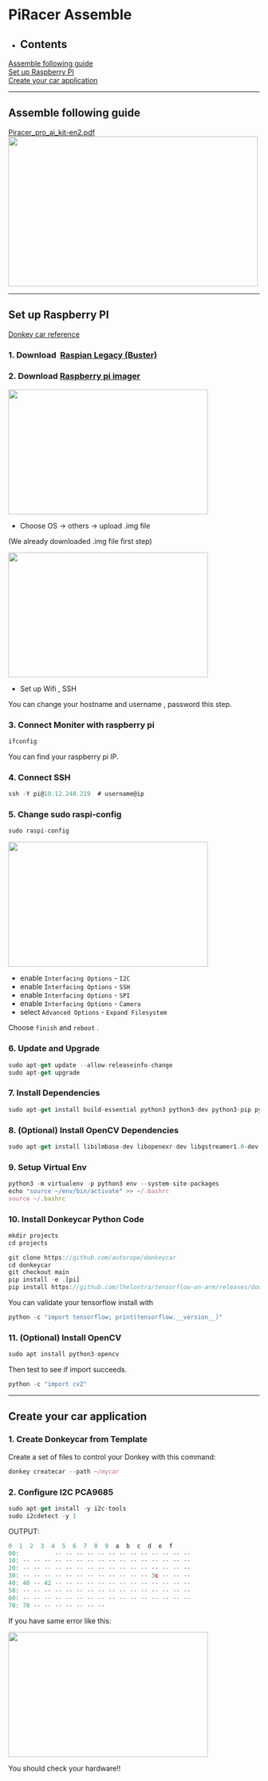 # PiRacer Assemble
- ## Contents
[Assemble following guide](#assemble-following-guide)   
[Set up Raspberry PI](#set-up-raspberry-pi)   
[Create your car application](#create-your-car-application)

- - -

## Assemble following guide

[Piracer_pro_ai_kit-en2.pdf](https://www.waveshare.com/w/upload/a/a2/Piracer_pro_ai_kit-en2.pdf)
<img src="https://user-images.githubusercontent.com/81483791/194764230-e8d5ad55-4a40-456c-b0b6-a7f33b4bc8a9.png"  width="500" height="300"/>  

- - - 

## Set up Raspberry PI

[Donkey car reference](https://docs.donkeycar.com/guide/robot_sbc/setup_raspberry_pi/)

### 1. Download  [Raspian Legacy (Buster)](https://downloads.raspberrypi.org/raspios_oldstable_lite_armhf/images/raspios_oldstable_lite_armhf-2021-12-02/2021-12-02-raspios-buster-armhf-lite.zip)

### 2. Download [Raspberry pi imager](https://www.raspberrypi.com/software/)

<img src="https://user-images.githubusercontent.com/81483791/194764308-41d1e08e-e5cf-4242-9c2f-42e0e221507c.png"  width="400" height="250"/>  

- Choose OS → others → upload .img file

(We already downloaded .img file first step)

<img src="https://user-images.githubusercontent.com/81483791/194764297-70ca6927-d730-4958-9e6a-884a40c0b081.png"  width="400" height="250"/>  

- Set up Wifi , SSH

You can change your hostname and username , password this step.

### 3. Connect Moniter with raspberry pi

```jsx
ifconfig
```

You can find your raspberry pi IP.

### 4. Connect SSH

```jsx
ssh -Y pi@10.12.248.219  # username@ip 
```

### 5. Change sudo raspi-config

```jsx
sudo raspi-config
```

<img src="https://user-images.githubusercontent.com/81483791/194764300-4a482b35-f2db-47e4-885e-ceaa9c738f16.png"  width="400" height="250"/>  

- enable `Interfacing Options` - `I2C`
- enable `Interfacing Options` - `SSH`
- enable `Interfacing Options` - `SPI`
- enable `Interfacing Options` - `Camera`
- select `Advanced Options` - `Expand Filesystem`     


Choose `finish` and `reboot` .

### 6. ****Update and Upgrade****

```jsx
sudo apt-get update --allow-releaseinfo-change
sudo apt-get upgrade
```

### 7. ****Install Dependencies****

```jsx
sudo apt-get install build-essential python3 python3-dev python3-pip python3-virtualenv python3-numpy python3-picamera python3-pandas python3-rpi.gpio i2c-tools avahi-utils joystick libopenjp2-7-dev libtiff5-dev gfortran libatlas-base-dev libopenblas-dev libhdf5-serial-dev libgeos-dev git ntp
```

### 8. ****(Optional) Install OpenCV Dependencies****

```jsx
sudo apt-get install libilmbase-dev libopenexr-dev libgstreamer1.0-dev libjasper-dev libwebp-dev libatlas-base-dev libavcodec-dev libavformat-dev libswscale-dev libqtgui4 libqt4-test
```

### 9. ****Setup Virtual Env****

```jsx
python3 -m virtualenv -p python3 env --system-site-packages
echo "source ~/env/bin/activate" >> ~/.bashrc
source ~/.bashrc
```

### 10. ****Install Donkeycar Python Code****

```jsx
mkdir projects
cd projects
```

```jsx
git clone https://github.com/autorope/donkeycar
cd donkeycar
git checkout main
pip install -e .[pi]
pip install https://github.com/lhelontra/tensorflow-on-arm/releases/download/v2.2.0/tensorflow-2.2.0-cp37-none-linux_armv7l.whl
```

You can validate your tensorflow install with

```jsx
python -c "import tensorflow; print(tensorflow.__version__)"
```

### 11. ****(Optional) Install OpenCV****

```jsx
sudo apt install python3-opencv
```

Then test to see if import succeeds.

```jsx
python -c "import cv2"
```
- - -
## ****Create your car application****

### 1. ****Create Donkeycar from Template****

Create a set of files to control your Donkey with this command:

```jsx
donkey createcar --path ~/mycar
```

### 2. ****Configure I2C PCA9685****

```jsx
sudo apt-get install -y i2c-tools
sudo i2cdetect -y 1
```

OUTPUT:

```jsx
0  1  2  3  4  5  6  7  8  9  a  b  c  d  e  f
00:          -- -- -- -- -- -- -- -- -- -- -- -- --
10: -- -- -- -- -- -- -- -- -- -- -- -- -- -- -- --
20: -- -- -- -- -- -- -- -- -- -- -- -- -- -- -- --
30: -- -- -- -- -- -- -- -- -- -- -- -- 3c -- -- --
40: 40 -- 42 -- -- -- -- -- -- -- -- -- -- -- -- --
50: -- -- -- -- -- -- -- -- -- -- -- -- -- -- -- --
60: -- -- -- -- -- -- -- -- -- -- -- -- -- -- -- --
70: 70 -- -- -- -- -- -- --
```

If you have same error like this:

<img src="https://user-images.githubusercontent.com/81483791/194764304-efa046f0-1836-4aae-99e6-679bd9f83380.png"  width="400" height="250"/>  

You should check your hardware!!